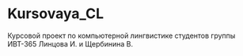 # Kursovaya_CL
 Курсовой проект по компьютерной лингвистике студентов группы ИВТ-365 Линцова И. и Щербинина В.
